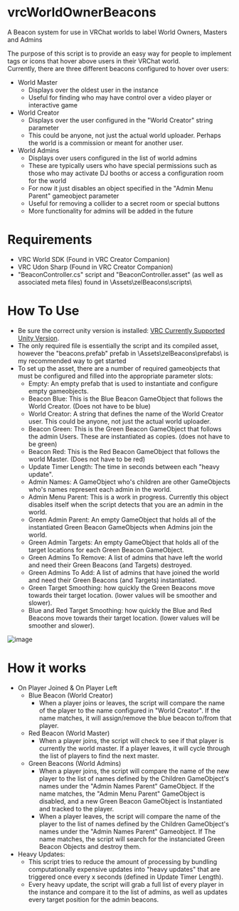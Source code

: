 # vrcWorldOwnerBeacons
A Beacon system for use in VRChat worlds to label World Owners, Masters and Admins

The purpose of this script is to provide an easy way for people to implement tags or icons that hover above users in their VRChat world.  
Currently, there are three different beacons configured to hover over users:  
  - World Master  
    - Displays over the oldest user in the instance  
    - Useful for finding who may have control over a video player or interactive game  
  - World Creator  
    - Displays over the user configured in the "World Creator" string parameter  
    - This could be anyone, not just the actual world uploader. Perhaps the world is a commission or meant for another user.  
  - World Admins  
    - Displays over users configured in the list of world admins  
    - These are typically users who have special permissions such as those who may activate DJ booths or access a configuration room for the world  
    - For now it just disables an object specified in the "Admin Menu Parent" gameobject parameter  
    - Useful for removing a collider to a secret room or special buttons  
    - More functionality for admins will be added in the future  

# Requirements
- VRC World SDK (Found in VRC Creator Companion)
- VRC Udon Sharp (Found in VRC Creator Companion)
- "BeaconController.cs" script and "BeaconController.asset" (as well as associated meta files) found in \Assets\zelBeacons\scripts\

# How To Use
- Be sure the correct unity version is installed: [VRC Currently Supported Unity Version](https://docs.vrchat.com/docs/current-unity-version).
- The only required file is essentially the script and its compiled asset, however the "beacons.prefab" prefab in \Assets\zelBeacons\prefabs\ is my recommended way to get started
- To set up the asset, there are a number of required gameobjects that must be configured and filled into the appropriate parameter slots:
  - Empty: An empty prefab that is used to instantiate and configure empty gameobjects.
  - Beacon Blue: This is the Blue Beacon GameObject that follows the World Creator. (Does not have to be blue)
  - World Creator: A string that defines the name of the World Creator user. This could be anyone, not just the actual world uploader.
  - Beacon Green: This is the Green Beacon GameObject that follows the admin Users. These are instantiated as copies. (does not have to be green)
  - Beacon Red: This is the Red Beacon GameObject that follows the world Master. (Does not have to be red)
  - Update Timer Length: The time in seconds between each "heavy update".
  - Admin Names: A GameObject who's children are other GameObjects who's names represent each admin in the world.
  - Admin Menu Parent: This is a work in progress. Currently this object disables itself when the script detects that you are an admin in the world.
  - Green Admin Parent: An empty GameObject that holds all of the instantiated Green Beacon GameObjects when Admins join the world.
  - Green Admin Targets: An empty GameObject that holds all of the target locations for each Green Beacon GameObject.
  - Green Admins To Remove: A list of admins that have left the world and need their Green Beacons (and Targets) destroyed.
  - Green Admins To Add: A list of admins that have joined the world and need their Green Beacons (and Targets) instantiated.
  - Green Target Smoothing: how quickly the Green Beacons move towards their target location. (lower values will be smoother and slower).
  - Blue and Red Target Smoothing: how quickly the Blue and Red Beacons move towards their target location. (lower values will be smoother and slower).

![image](https://user-images.githubusercontent.com/115526707/201248907-ccd6d4c0-18f7-4f84-98d4-8d97cddf220e.png)


# How it works
  - On Player Joined & On Player Left
    - Blue Beacon (World Creator)
      - When a player joins or leaves, the script will compare the name of the player to the name configured in "World Creator". If the name matches, it will assign/remove the blue beacon to/from that player.
    - Red Beacon (World Master)
      - When a player joins, the script will check to see if that player is currently the world master. If a player leaves, it will cycle through the list of players to find the next master.
    - Green Beacons (World Admins)
      - When a player joins, the script will compare the name of the new player to the list of names defined by the Children GameObject's names under the "Admin Names Parent" GameObject. If the name matches, the "Admin Menu Parent" GameObject is disabled, and a new Green Beacon GameObject is Instantiated and tracked to the player.
      - When a player leaves, the script will compare the name of the player to the list of names defined by the Children GameObject's names under the "Admin Names Parent" Gameobject. If The name matches, the script will search for the instanciated Green Beacon Objects and destroy them.
  - Heavy Updates:
    - This script tries to reduce the amount of processing by bundling computationally expensive updates into "heavy updates" that are triggered once every x seconds (defined in Update Timer Length).
    - Every heavy update, the script will grab a full list of every player in the instance and compare it to the list of admins, as well as updates every target position for the admin beacons.
